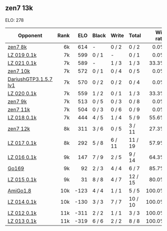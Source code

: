## zen7 13k ##

ELO: 278

Opponent | Rank | ELO | Black | Write | Total | Win rate
---------|-----:|----:|-------|-------|-------|-------:
[zen7 8k](zen7%208k.md) | 6k | 614 | - | 0 / 2 | 0 / 2 | 0.0%
[LZ 019 0.1k](LZ%20019%200.1k.md) | 7k | 599 | 0 / 1 | - | 0 / 1 | 0.0%
[LZ 021 0.1k](LZ%20021%200.1k.md) | 7k | 589 | - | 1 / 3 | 1 / 3 | 33.3%
[zen7 10k](zen7%2010k.md) | 7k | 572 | 0 / 1 | 0 / 4 | 0 / 5 | 0.0%
[DariushGTP3.1.5.7 lv1](DariushGTP3.1.5.7%20lv1.md) | 7k | 570 | 0 / 2 | 0 / 2 | 0 / 4 | 0.0%
[LZ 020 0.1k](LZ%20020%200.1k.md) | 7k | 559 | 1 / 2 | 0 / 1 | 1 / 3 | 33.3%
[zen7 9k](zen7%209k.md) | 7k | 513 | 0 / 5 | 0 / 3 | 0 / 8 | 0.0%
[zen7 11k](zen7%2011k.md) | 7k | 504 | 0 / 3 | 0 / 6 | 0 / 9 | 0.0%
[LZ 018 0.1k](LZ%20018%200.1k.md) | 7k | 444 | 4 / 5 | 1 / 4 | 5 / 9 | 55.6%
[zen7 12k](zen7%2012k.md) | 8k | 311 | 3 / 6 | 0 / 5 | 3 / 11 | 27.3%
[LZ 017 0.1k](LZ%20017%200.1k.md) | 8k | 292 | 5 / 8 | 6 / 11 | 11 / 19 | 57.9%
[LZ 016 0.1k](LZ%20016%200.1k.md) | 9k | 147 | 7 / 9 | 2 / 5 | 9 / 14 | 64.3%
[Go169](Go169.md) | 9k | 92 | 2 / 3 | 4 / 4 | 6 / 7 | 85.7%
[LZ 015 0.1k](LZ%20015%200.1k.md) | 9k | 31 | 8 / 8 | 4 / 7 | 12 / 15 | 80.0%
[AmiGo1.8](AmiGo1.8.md) | 10k | -123 | 4 / 4 | 1 / 1 | 5 / 5 | 100.0%
[LZ 014 0.1k](LZ%20014%200.1k.md) | 10k | -130 | 3 / 3 | 7 / 7 | 10 / 10 | 100.0%
[LZ 012 0.1k](LZ%20012%200.1k.md) | 11k | -311 | 2 / 2 | 1 / 1 | 3 / 3 | 100.0%
[LZ 013 0.1k](LZ%20013%200.1k.md) | 11k | -319 | 6 / 6 | 2 / 2 | 8 / 8 | 100.0%
